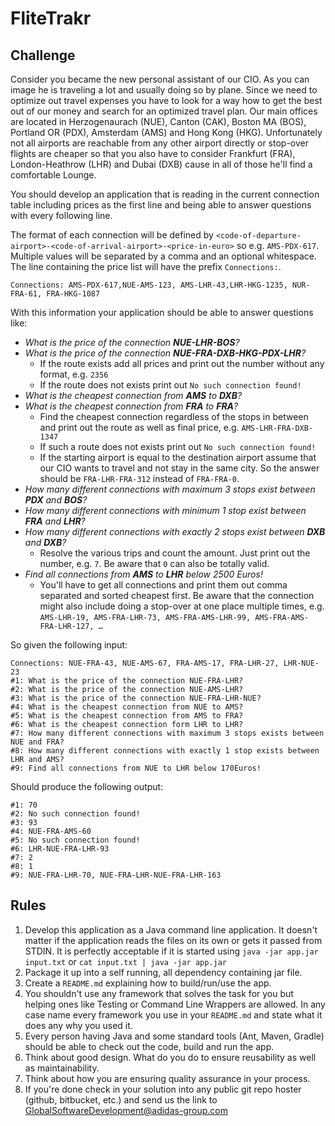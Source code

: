 # FliteTrakr

## Challenge

Consider you became the new personal assistant of our CIO. As you can image he is traveling a lot and usually doing so by plane. Since we need to optimize out travel expenses you have to look for a way how to get the best out of our money and search for an optimized travel plan. Our main offices are located in Herzogenaurach (NUE), Canton (CAK), Boston MA (BOS), Portland OR (PDX), Amsterdam (AMS) and Hong Kong (HKG). Unfortunately not all airports are reachable from any other airport directly or stop-over flights are cheaper so that you also have to consider Frankfurt (FRA), London-Heathrow (LHR) and Dubai (DXB) cause in all of those he'll find a comfortable Lounge.

You should develop an application that is reading in the current connection table including prices as the first line and being able to answer questions with every following line.

The format of each connection will be defined by `<code-of-departure-airport>-<code-of-arrival-airport>-<price-in-euro>` so e.g. `AMS-PDX-617`. Multiple values will be separated by a comma and an optional whitespace. The line containing the price list will have the prefix `Connections:`.

```
Connections: AMS-PDX-617,NUE-AMS-123, AMS-LHR-43,LHR-HKG-1235, NUR-FRA-61, FRA-HKG-1087
```

With this information your application should be able to answer questions like:

* *What is the price of the connection **NUE-LHR-BOS**?*
* *What is the price of the connection **NUE-FRA-DXB-HKG-PDX-LHR**?*
    * If the route exists add all prices and print out the number without any format, e.g. `2356`
    * If the route does not exists print out `No such connection found!`
* *What is the cheapest connection from **AMS** to **DXB**?*
* *What is the cheapest connection from **FRA** to **FRA**?*
    * Find the cheapest connection regardless of the stops in between and print out the route as well as final price, e.g. `AMS-LHR-FRA-DXB-1347`
    * If such a route does not exists print out `No such connection found!`
    * If the starting airport is equal to the destination airport assume that our CIO wants to travel and not stay in the same city. So the answer should be `FRA-LHR-FRA-312` instead of `FRA-FRA-0`.
 * *How many different connections with maximum 3 stops exist between **PDX** and **BOS**?*
 * *How many different connections with minimum 1 stop exist between **FRA** and **LHR**?*
 * *How many different connections with exactly 2 stops exist between **DXB** and **DXB**?*
    * Resolve the various trips and count the amount. Just print out the number, e.g. `7`. Be aware that `0` can also be totally valid.
 * *Find all connections from **AMS** to **LHR** below 2500 Euros!*
    * You'll have to get all connections and print them out comma separated and sorted cheapest first. Be aware that the connection might also include doing a stop-over at one place multiple times, e.g. `AMS-LHR-19, AMS-FRA-LHR-73, AMS-FRA-AMS-LHR-99, AMS-FRA-AMS-FRA-LHR-127, …`
   
So given the following input:

```
Connections: NUE-FRA-43, NUE-AMS-67, FRA-AMS-17, FRA-LHR-27, LHR-NUE-23
#1: What is the price of the connection NUE-FRA-LHR?
#2: What is the price of the connection NUE-AMS-LHR?
#3: What is the price of the connection NUE-FRA-LHR-NUE?
#4: What is the cheapest connection from NUE to AMS?
#5: What is the cheapest connection from AMS to FRA?
#6: What is the cheapest connection form LHR to LHR?
#7: How many different connections with maximum 3 stops exists between NUE and FRA?
#8: How many different connections with exactly 1 stop exists between LHR and AMS?
#9: Find all connections from NUE to LHR below 170Euros!
```

Should produce the following output:

```
#1: 70
#2: No such connection found!
#3: 93
#4: NUE-FRA-AMS-60
#5: No such connection found!
#6: LHR-NUE-FRA-LHR-93  
#7: 2
#8: 1
#9: NUE-FRA-LHR-70, NUE-FRA-LHR-NUE-FRA-LHR-163
```


## Rules

1. Develop this application as a Java command line application. It doesn't matter if the application reads the files on its own or gets it passed from STDIN. It is perfectly acceptable if it is started using `java -jar app.jar input.txt` or `cat input.txt | java -jar app.jar`
2. Package it up into a self running, all dependency containing jar file.
3. Create a `README.md` explaining how to build/run/use the app.
4. You shouldn't use any framework that solves the task for you but helping ones like Testing or Command Line Wrappers are allowed. In any case name every framework you use in your `README.md` and state what it does any why you used it.
5. Every person having Java and some standard tools (Ant, Maven, Gradle) should be able to check out the code, build and run the app.
6. Think about good design. What do you do to ensure reusability as well as maintainability.
7. Think about how you are ensuring quality assurance in your process.
8. If you're done check in your solution into any public git repo hoster (github, bitbucket, etc.) and send us the link to GlobalSoftwareDevelopment@adidas-group.com